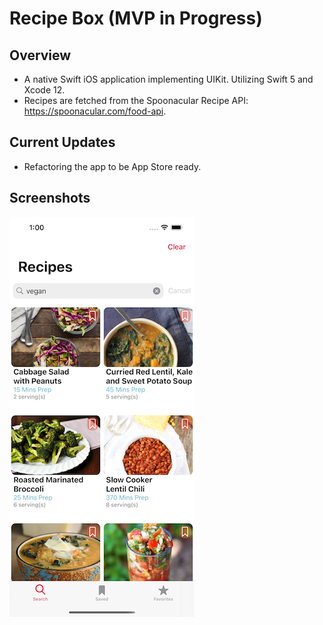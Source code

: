 # Recipe Box (MVP in Progress)

## Overview
- A native Swift iOS application implementing UIKit. Utilizing Swift 5 and Xcode 12.
- Recipes are fetched from the Spoonacular Recipe API: https://spoonacular.com/food-api.

## Current Updates
- Refactoring the app to be App Store ready.

## Screenshots
![image](images/SearchVC.png)

